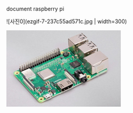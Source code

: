 document raspberry pi

![사진0](ezgif-7-237c55ad571c.jpg | width=300)

<img src="ezgif-7-237c55ad571c.jpg" width="300">

